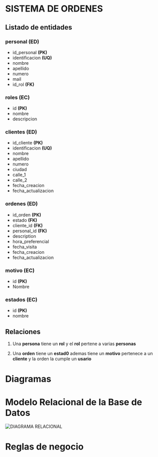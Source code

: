 # SISTEMA DE ORDENES

## Listado de entidades

### personal **(ED)**

- id_personal **(PK)**
- identificacion **(UQ)**
- nombre
- apellido
- numero
- mail
- id_rol **(FK)**

### roles **(EC)**

- id **(PK)**
- nombre
- descripcion

### clientes **(ED)**

- id_cliente **(PK)**
- identificacion **(UQ)**
- nombre
- apellido
- numero
- ciudad
- calle_1
- calle_2
- fecha_creacion
- fecha_actualizacion

### ordenes **(ED)**

- id_orden **(PK)**
- estado **(FK)**
- cliente_id **(FK)**
- personal_id **(FK)**
- description
- hora_preferencial
- fecha_visita
- fecha_creacion
- fecha_actualizacion

### motivo **(EC)**

- id **(PK)**
- Nombre

### estados **(EC)**

- id **(PK)**
- nombre

## Relaciones

1. Una **persona** tiene un **rol** y el **rol** pertene a varias **personas**

2. Una **orden** tiene un **estad0** ademas tiene un **motivo** pertenece a un **cliente** y la orden la cumple un **usario**

# Diagramas

# Modelo Relacional de la Base de Datos

![DIAGRAMA RELACIONAL](./ordes.drawio)

# Reglas de negocio
